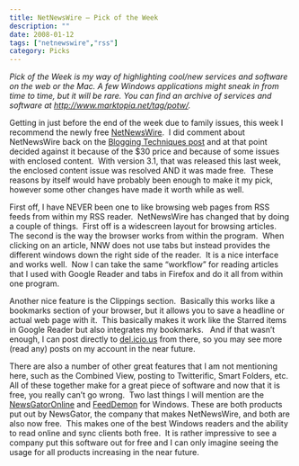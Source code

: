 ```yaml
---
title: NetNewsWire – Pick of the Week
description: ""
date: 2008-01-12
tags: ["netnewswire","rss"]
category: Picks
---
```



*Pick of the Week is my way of highlighting cool/new services and software on the web or the Mac. A few Windows applications might sneak in from time to time, but it will be rare. You can find an archive of services and software at <a href="https://web.archive.org/web/20131211162729/http://www.marktopia.net/tag/potw/">http://www.marktopia.net/tag/potw/</a>.*

Getting in just before the end of the week due to family issues, this week I recommend the newly free <a href="https://web.archive.org/web/20131211162729/http://www.newsgator.com/Individuals/NetNewsWire/">NetNewsWire</a>.&nbsp; I did comment about NetNewsWire back on the <a href="https://web.archive.org/web/20131211162729/http://www.marktopia.net/2007/09/21/blogging-techniques/">Blogging Techniques post</a> and at that point decided against it because of the $30 price and because of some issues with enclosed content.&nbsp; With version 3.1, that was released this last week, the enclosed content issue was resolved AND it was made free.&nbsp; These reasons by itself would have probably been enough to make it my pick, however some other changes have made it worth while as well.

First off, I have NEVER been one to like browsing web pages from RSS feeds from within my RSS reader.&nbsp; NetNewsWire has changed that by doing a couple of things.&nbsp; First off is a widescreen layout for browsing articles.&nbsp; The second is the way the browser works from within the program.&nbsp; When clicking on an article, NNW does not use tabs but instead provides the different windows down the right side of the reader.&nbsp; It is a nice interface and works well.&nbsp; Now I can take the same “workflow” for reading articles that I used with Google Reader and tabs in Firefox and do it all from within one program.

Another nice feature is the Clippings section.&nbsp; Basically this works like a bookmarks section of your browser, but it allows you to save a headline or actual web page with it.&nbsp; This basically makes it work like the Starred items in Google Reader but also integrates my bookmarks. &nbsp; And if that wasn’t enough, I can post directly to <a href="https://web.archive.org/web/20131211162729/http://del.icio.us/mizidymizark">del.icio.us</a> from there, so you may see more (read any) posts on my account in the near future.

There are also a number of other great features that I am not mentioning here, such as the Combined View, posting to Twitterific, Smart Folders, etc.&nbsp; All of these together make for a great piece of software and now that it is free, you really can’t go wrong.&nbsp; Two last things I will mention are the <a href="https://web.archive.org/web/20131211162729/http://www.newsgator.com/Individuals/NewsGatorOnline/">NewsGatorOnline</a> and <a href="https://web.archive.org/web/20131211162729/http://www.newsgator.com/Individuals/FeedDemon/">FeedDemon</a> for Windows. These are both products put out by NewsGator, the company that makes NetNewsWire, and both are also now free.&nbsp; This makes one of the best Windows readers and the ability to read online and sync clients both free.&nbsp; It is rather impressive to see a company put this software out for free and I can only imagine seeing the usage for all products increasing in the near future.

